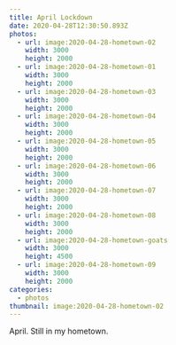 ```yaml
---
title: April Lockdown
date: 2020-04-28T12:30:50.893Z
photos:
  - url: image:2020-04-28-hometown-02
    width: 3000
    height: 2000
  - url: image:2020-04-28-hometown-01
    width: 3000
    height: 2000
  - url: image:2020-04-28-hometown-03
    width: 3000
    height: 2000
  - url: image:2020-04-28-hometown-04
    width: 3000
    height: 2000
  - url: image:2020-04-28-hometown-05
    width: 3000
    height: 2000
  - url: image:2020-04-28-hometown-06
    width: 3000
    height: 2000
  - url: image:2020-04-28-hometown-07
    width: 3000
    height: 2000
  - url: image:2020-04-28-hometown-08
    width: 3000
    height: 2000
  - url: image:2020-04-28-hometown-goats
    width: 3000
    height: 4500
  - url: image:2020-04-28-hometown-09
    width: 3000
    height: 2000
categories:
  - photos
thumbnail: image:2020-04-28-hometown-02
---
```


<style>
.fg-2020-04-28-april-lockdown {
  grid-template-columns: repeat(10, 1fr);
  grid-template-areas:
    "a a a a a a a a a a"
    "b b b b b c c c c c"
    "d d d d d d d d d d"
    "e e e e e e e e e e"
    "f f f f f g g g g g"
    "h h h h h h h i i i"
    "j j j j j j j j j j";
}

.fg-2020-04-28-april-lockdown > *:nth-child(1) { grid-area: a; }
.fg-2020-04-28-april-lockdown > *:nth-child(2) { grid-area: b; }
.fg-2020-04-28-april-lockdown > *:nth-child(3) { grid-area: c; }
.fg-2020-04-28-april-lockdown > *:nth-child(4) { grid-area: d; }
.fg-2020-04-28-april-lockdown > *:nth-child(5) { grid-area: e; }
.fg-2020-04-28-april-lockdown > *:nth-child(6) { grid-area: f; }
.fg-2020-04-28-april-lockdown > *:nth-child(7) { grid-area: g; }
.fg-2020-04-28-april-lockdown > *:nth-child(8) { grid-area: h; }
.fg-2020-04-28-april-lockdown > *:nth-child(9) { grid-area: i; }
.fg-2020-04-28-april-lockdown > *:nth-child(10) { grid-area: j; }
</style>

April. Still in my hometown.

